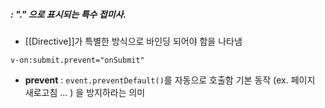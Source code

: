 ##### : "." 으로 표시되는 특수 접미사. 

+ [[Directive]]가 특별한 방식으로 바인딩 되어야 함을 나타냄

`v-on:submit.prevent="onSubmit"`
+ **prevent** : `event.preventDefault()`를 자동으로 호출함
	기본 동작 (ex. 페이지 새로고침 ... ) 을 방지하라는 의미 